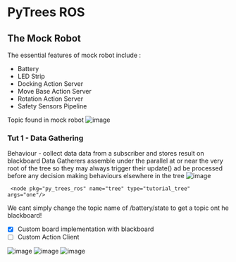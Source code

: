 # PyTrees ROS

## The Mock Robot
The essential features of mock robot include :
- Battery
- LED Strip
- Docking Action Server
- Move Base Action Server
- Rotation Action Server
- Safety Sensors Pipeline

Topic found in mock robot
![image](https://user-images.githubusercontent.com/64950661/146653146-00633c47-c9e3-4288-96b1-ed8c6b848b72.png)


### Tut 1 - Data Gathering
Behaviour - collect data data from a subscriber and stores result on blackboard
Data Gatherers assemble under the parallel at or near the very root of the tree so they may always trigger their update() ad be processed before any decision making behaviours elsewhere in the tree
![image](https://user-images.githubusercontent.com/64950661/146667184-4ae3dc56-488d-4df3-9b24-25db98fdb509.png)

```
 <node pkg="py_trees_ros" name="tree" type="tutorial_tree" args="one"/>
 ```
 We cant simply change the topic name of /battery/state to get a topic ont he blackboard!
 
- [x] Custom board implementation with blackboard
- [ ] Custom Action Client
 
![image](https://user-images.githubusercontent.com/64950661/147006081-2fb45bed-7f13-409d-bc0a-f83dd6ba9377.png)
![image](https://user-images.githubusercontent.com/64950661/147006117-3b213334-28f8-41dc-86c3-5c91a06848a8.png)
![image](https://user-images.githubusercontent.com/64950661/147008358-ed17c1aa-bd31-462a-bba3-b7a4574d872d.png)
